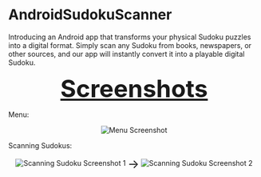 # AndroidSudokuScanner
Introducing an Android app that transforms your physical Sudoku puzzles into a digital format. Simply scan any Sudoku from books, newspapers, or other sources, and our app will instantly convert it into a playable digital Sudoku.

<center><font size="+4"><u><b>Screenshots</b></u></font></center>

Menu:<br>
<center>
    <img src="https://github.com/jlor9519/AndroidSudokuScanner/assets/34551689/ac0ab6e5-1993-4fcb-8fb0-26909bc6b6e0" alt="Menu Screenshot">
</center>

Scanning Sudokus:<br>
<center>
    <img src="https://github.com/jlor9519/AndroidSudokuScanner/assets/34551689/c8a2ee0b-dce0-4910-8947-93191076a444" alt="Scanning Sudoku Screenshot 1">
    <span style="font-size: 24px; vertical-align: middle;">&rarr;</span>
    <img src="https://github.com/jlor9519/AndroidSudokuScanner/assets/34551689/b4e7a057-6f79-4b87-b00d-0da812d83259" alt="Scanning Sudoku Screenshot 2">
</center>
